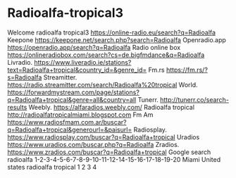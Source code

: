 # Radioalfa-tropical3
Welcome radioalfa tropical3
https://online-radio.eu/search?q=Radioalfa
Keepone  https://keepone.net/search.php?search=Radioalfa
Openradio.app https://openradio.app/search?q=Radioalfa
Radio online box   https://onlineradiobox.com/search?cs=de.bigfmdance&q=Radioalfa
Livradio.  https://www.liveradio.ie/stations?text=Radioalfa+tropical&country_id=&genre_id=
Fm.rs     https://fm.rs/?s=Radioalfa
Streamitter.     https://radio.streamitter.com/search/Radioalfa%20tropical
World.       https://forwardmystream.com/page/stations?q=Radioalfa+tropical&genre=all&country=all
Tunerr.     http://tunerr.co/search-results 
Weebly.    https://alfaradios.weebly.com/
Radioalfa tropical http://radioalfatropicalmiami.blogspot.com
Fm Am    https://www.radiosfmam.com.ar/buscar?q=Radioalfa+tropical&generourl=&paisurl=
Radiosplay.      https://www.radiosplay.com/buscar?q=Radioalfa+tropical
Uradios    https://www.uradios.com/buscar.php?q=Radioalfa
Zradios.     https://www.zradios.com/buscar?q=Radioalfa+tropical
Google search radioalfa 1-2-3-4-5-6-7-8-9-10-11-12-14-15-16-17-18-19-20 Miami United states radioalfa tropical 1 2 3 4

